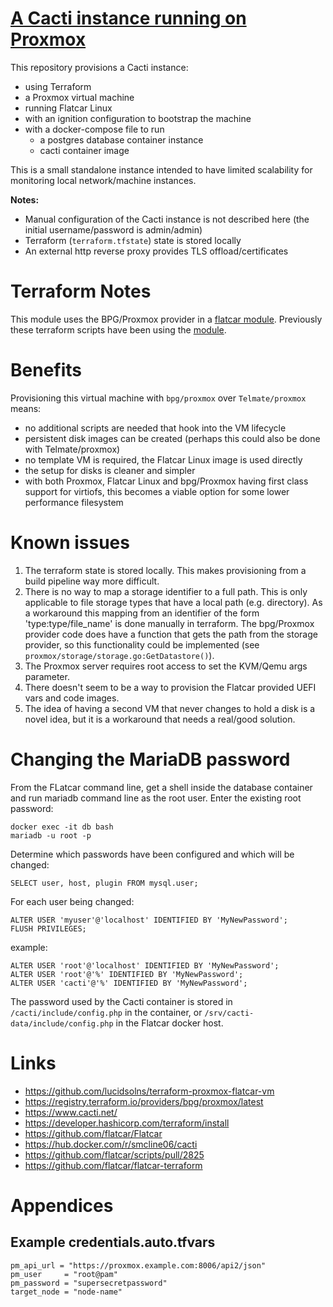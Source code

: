 # [A Cacti instance running on Proxmox](https://github.com/lucidsolns/tf-proxmox-cacti-cyan/blob/main/README.md)

This repository provisions a Cacti instance:
  - using Terraform
  - a Proxmox virtual machine
  - running Flatcar Linux
  - with an ignition configuration to bootstrap the machine
  - with a docker-compose file to run
    - a postgres database container instance
    - cacti container image

This is a small standalone instance intended to have limited scalability for
monitoring local network/machine instances.

**Notes:** 
 - Manual configuration of the Cacti instance is not described here (the initial username/password is admin/admin)
 - Terraform (`terraform.tfstate`) state is stored locally
 - An external http reverse proxy provides TLS offload/certificates 

# Terraform Notes

This module uses the BPG/Proxmox provider in 
a [flatcar module](https://github.com/lucidsolns/terraform-proxmox-flatcar-vm). 
Previously these terraform scripts have been using the
[module](https://github.com/lucidsolns/terraform-flatcar-ignition-proxmox).

# Benefits

Provisioning this virtual machine with `bpg/proxmox` over `Telmate/proxmox` means:

- no additional scripts are needed that hook into the VM lifecycle
- persistent disk images can be created (perhaps this could also be done with Telmate/proxmox)
- no template VM is required, the Flatcar Linux image is used directly
- the setup for disks is cleaner and simpler
- with both Proxmox, Flatcar Linux and bpg/Proxmox having first class support for virtiofs, this
  becomes a viable option for some lower performance filesystem

# Known issues

1. The terraform state is stored locally. This makes provisioning from a build pipeline
   way more difficult.
1. There is no way to map a storage identifier to a full path. This is only applicable
   to file storage types that have a local path (e.g. directory). As a workaround this mapping
   from an identifier of the form 'type:type/file_name' is done manually in terraform.
   The bpg/Proxmox provider code does have a function that gets the path from the storage
   provider, so this functionality could be implemented (see `proxmox/storage/storage.go:GetDatastore()`).
2. The Proxmox server requires root access to set the KVM/Qemu args parameter.
3. There doesn't seem to be a way to provision the Flatcar provided UEFI vars and code images.
4. The idea of having a second VM that never changes to hold a disk is a novel idea, but it
   is a workaround that needs a real/good solution.

# Changing the MariaDB password

From the FLatcar command line, get a shell inside the database container and run mariadb 
command line as the root user. Enter the existing root password:
```shell
docker exec -it db bash
mariadb -u root -p
```

Determine which passwords have been configured and which will be changed:
```mysql
SELECT user, host, plugin FROM mysql.user;
```

For each user being changed:
```mysql
ALTER USER 'myuser'@'localhost' IDENTIFIED BY 'MyNewPassword';
FLUSH PRIVILEGES;
```

example:
```mysql
ALTER USER 'root'@'localhost' IDENTIFIED BY 'MyNewPassword';
ALTER USER 'root'@'%' IDENTIFIED BY 'MyNewPassword';
ALTER USER 'cacti'@'%' IDENTIFIED BY 'MyNewPassword';
```

The password used by the Cacti container is stored in `/cacti/include/config.php` in
the container, or `/srv/cacti-data/include/config.php` in the Flatcar docker host.

# Links

 - https://github.com/lucidsolns/terraform-proxmox-flatcar-vm
 - https://registry.terraform.io/providers/bpg/proxmox/latest
 - https://www.cacti.net/ 
 - https://developer.hashicorp.com/terraform/install
 - https://github.com/flatcar/Flatcar
 - https://hub.docker.com/r/smcline06/cacti
 - https://github.com/flatcar/scripts/pull/2825
 - https://github.com/flatcar/flatcar-terraform

# Appendices

## Example credentials.auto.tfvars

```properties
pm_api_url = "https://proxmox.example.com:8006/api2/json"
pm_user     = "root@pam"
pm_password = "supersecretpassword"
target_node = "node-name"
```